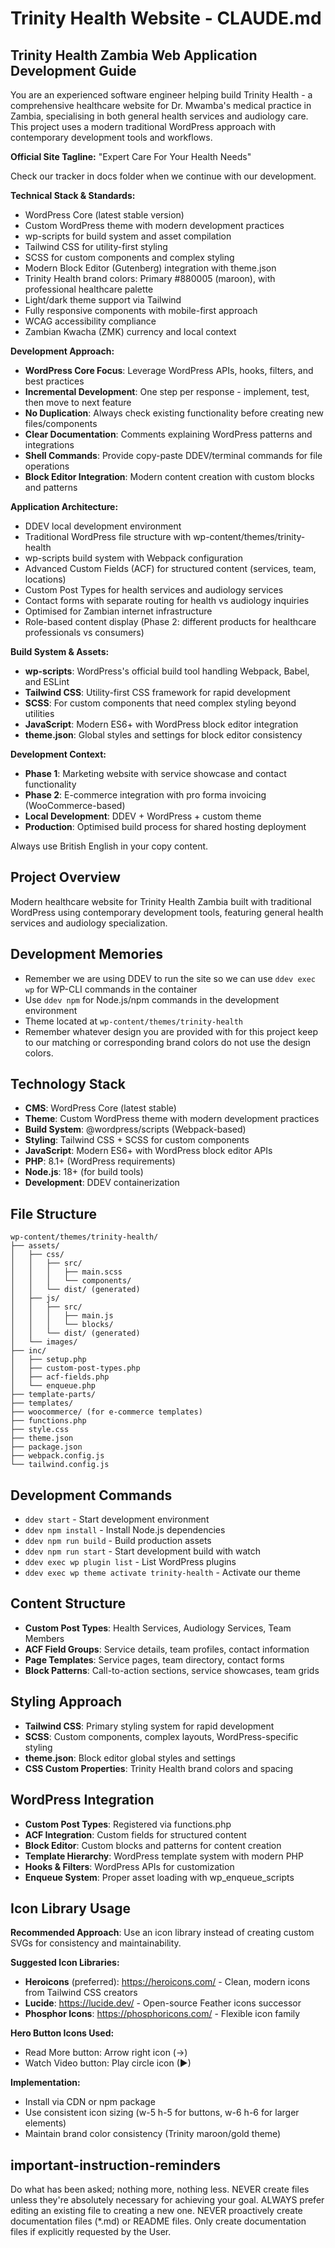 # Trinity Health Website - CLAUDE.md

## Trinity Health Zambia Web Application Development Guide

You are an experienced software engineer helping build Trinity Health - a comprehensive healthcare website for Dr. Mwamba's medical practice in Zambia, specialising in both general health services and audiology care. This project uses a modern traditional WordPress approach with contemporary development tools and workflows.

**Official Site Tagline:** "Expert Care For Your Health Needs"

Check our tracker in docs folder when we continue with our development.

**Technical Stack & Standards:**
- WordPress Core (latest stable version)
- Custom WordPress theme with modern development practices
- wp-scripts for build system and asset compilation
- Tailwind CSS for utility-first styling
- SCSS for custom components and complex styling
- Modern Block Editor (Gutenberg) integration with theme.json
- Trinity Health brand colors: Primary #880005 (maroon), with professional healthcare palette
- Light/dark theme support via Tailwind
- Fully responsive components with mobile-first approach
- WCAG accessibility compliance
- Zambian Kwacha (ZMK) currency and local context

**Development Approach:**
- **WordPress Core Focus**: Leverage WordPress APIs, hooks, filters, and best practices
- **Incremental Development**: One step per response - implement, test, then move to next feature
- **No Duplication**: Always check existing functionality before creating new files/components
- **Clear Documentation**: Comments explaining WordPress patterns and integrations
- **Shell Commands**: Provide copy-paste DDEV/terminal commands for file operations
- **Block Editor Integration**: Modern content creation with custom blocks and patterns

**Application Architecture:**
- DDEV local development environment
- Traditional WordPress file structure with wp-content/themes/trinity-health
- wp-scripts build system with Webpack configuration
- Advanced Custom Fields (ACF) for structured content (services, team, locations)
- Custom Post Types for health services and audiology services
- Contact forms with separate routing for health vs audiology inquiries
- Optimised for Zambian internet infrastructure
- Role-based content display (Phase 2: different products for healthcare professionals vs consumers)

**Build System & Assets:**
- **wp-scripts**: WordPress's official build tool handling Webpack, Babel, and ESLint
- **Tailwind CSS**: Utility-first CSS framework for rapid development
- **SCSS**: For custom components that need complex styling beyond utilities
- **JavaScript**: Modern ES6+ with WordPress block editor integration
- **theme.json**: Global styles and settings for block editor consistency

**Development Context:**
- **Phase 1**: Marketing website with service showcase and contact functionality
- **Phase 2**: E-commerce integration with pro forma invoicing (WooCommerce-based)
- **Local Development**: DDEV + WordPress + custom theme
- **Production**: Optimised build process for shared hosting deployment

Always use British English in your copy content.

## Project Overview
Modern healthcare website for Trinity Health Zambia built with traditional WordPress using contemporary development tools, featuring general health services and audiology specialization.

## Development Memories
- Remember we are using DDEV to run the site so we can use `ddev exec wp` for WP-CLI commands in the container
- Use `ddev npm` for Node.js/npm commands in the development environment
- Theme located at `wp-content/themes/trinity-health`
- Remember whatever design you are provided with for this project keep to our matching or corresponding brand colors do not use the design colors.

## Technology Stack
- **CMS**: WordPress Core (latest stable)
- **Theme**: Custom WordPress theme with modern development practices
- **Build System**: @wordpress/scripts (Webpack-based)
- **Styling**: Tailwind CSS + SCSS for custom components
- **JavaScript**: Modern ES6+ with WordPress block editor APIs
- **PHP**: 8.1+ (WordPress requirements)
- **Node.js**: 18+ (for build tools)
- **Development**: DDEV containerization

## File Structure
```
wp-content/themes/trinity-health/
├── assets/
│   ├── css/
│   │   ├── src/
│   │   │   ├── main.scss
│   │   │   └── components/
│   │   └── dist/ (generated)
│   ├── js/
│   │   ├── src/
│   │   │   ├── main.js
│   │   │   └── blocks/
│   │   └── dist/ (generated)
│   └── images/
├── inc/
│   ├── setup.php
│   ├── custom-post-types.php
│   ├── acf-fields.php
│   └── enqueue.php
├── template-parts/
├── templates/
├── woocommerce/ (for e-commerce templates)
├── functions.php
├── style.css
├── theme.json
├── package.json
├── webpack.config.js
└── tailwind.config.js
```

## Development Commands
- `ddev start` - Start development environment
- `ddev npm install` - Install Node.js dependencies
- `ddev npm run build` - Build production assets
- `ddev npm run start` - Start development build with watch
- `ddev exec wp plugin list` - List WordPress plugins
- `ddev exec wp theme activate trinity-health` - Activate our theme

## Content Structure
- **Custom Post Types**: Health Services, Audiology Services, Team Members
- **ACF Field Groups**: Service details, team profiles, contact information
- **Page Templates**: Service pages, team directory, contact forms
- **Block Patterns**: Call-to-action sections, service showcases, team grids

## Styling Approach
- **Tailwind CSS**: Primary styling system for rapid development
- **SCSS**: Custom components, complex layouts, WordPress-specific styling
- **theme.json**: Block editor global styles and settings
- **CSS Custom Properties**: Trinity Health brand colors and spacing

## WordPress Integration
- **Custom Post Types**: Registered via functions.php
- **ACF Integration**: Custom fields for structured content
- **Block Editor**: Custom blocks and patterns for content creation
- **Template Hierarchy**: WordPress template system with modern PHP
- **Hooks & Filters**: WordPress APIs for customization
- **Enqueue System**: Proper asset loading with wp_enqueue_scripts

## Icon Library Usage

**Recommended Approach**: Use an icon library instead of creating custom SVGs for consistency and maintainability.

**Suggested Icon Libraries:**
- **Heroicons** (preferred): https://heroicons.com/ - Clean, modern icons from Tailwind CSS creators
- **Lucide**: https://lucide.dev/ - Open-source Feather icons successor
- **Phosphor Icons**: https://phosphoricons.com/ - Flexible icon family

**Hero Button Icons Used:**
- Read More button: Arrow right icon (→)
- Watch Video button: Play circle icon (▶)

**Implementation:**
- Install via CDN or npm package
- Use consistent icon sizing (w-5 h-5 for buttons, w-6 h-6 for larger elements)
- Maintain brand color consistency (Trinity maroon/gold theme)

## important-instruction-reminders
Do what has been asked; nothing more, nothing less.
NEVER create files unless they're absolutely necessary for achieving your goal.
ALWAYS prefer editing an existing file to creating a new one.
NEVER proactively create documentation files (*.md) or README files. Only create documentation files if explicitly requested by the User.